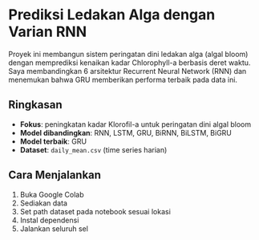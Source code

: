# Prediksi Ledakan Alga dengan Varian RNN

Proyek ini membangun sistem peringatan dini ledakan alga (algal bloom) dengan memprediksi kenaikan kadar Chlorophyll-a berbasis deret waktu. Saya membandingkan 6 arsitektur Recurrent Neural Network (RNN) dan menemukan bahwa GRU memberikan performa terbaik pada data ini.

## Ringkasan
- **Fokus**: peningkatan kadar Klorofil-a untuk peringatan dini algal bloom
- **Model dibandingkan**: RNN, LSTM, GRU, BiRNN, BiLSTM, BiGRU
- **Model terbaik**: GRU
- **Dataset**: `daily_mean.csv` (time series harian)
  
## Cara Menjalankan 
1. Buka Google Colab 
2. Sediakan data
3. Set path dataset pada notebook sesuai lokasi
4. Instal dependensi
5. Jalankan seluruh sel
